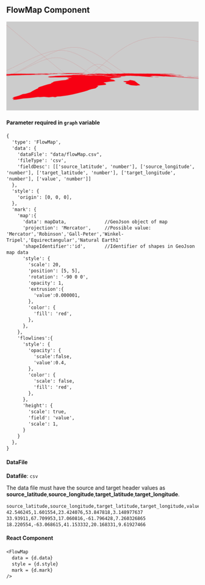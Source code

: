 ## FlowMap Component

![FlowMap](../imgs/FlowMap.png)

#### Parameter required in `graph` variable
```
{
  'type': 'FlowMap',
  'data': {
    'dataFile': "data/flowMap.csv",
    'fileType': 'csv',
    'fieldDesc': [['source_latitude', 'number'], ['source_longitude', 'number'], ['target_latitude', 'number'], ['target_longitude', 'number'], ['value', 'number']]
  },
  'style': {
    'origin': [0, 0, 0],
  },
  'mark': {
    'map':{
      'data': mapData,              //GeoJson object of map
      'projection': 'Mercator',     //Possible value: 'Mercator','Robinson','Gall-Peter','Winkel-Tripel','Equirectangular','Natural Earth1'
      'shapeIdentifier':'id',       //Identifier of shapes in GeoJson map data
      'style': {
        'scale': 20,
        'position': [5, 5],
        'rotation': '-90 0 0',
        'opacity': 1,
        'extrusion':{
          'value':0.000001,
        },
        'color': {
          'fill': 'red',
        },
      },
    },
    'flowlines':{
      'style': {
        'opacity': {
          'scale':false,
          'value':0.4,
        },
        'color': {
          'scale': false,
          'fill': 'red',
        },
      },
      'height': {
        'scale': true,
        'field': 'value',
        'scale': 1,
      }
    }
  },
}
```

#### DataFile

**Datafile**: `csv`

The data file must have the source and target header values as **source_latitude**,**source_longitude**,**target_latitude**,**target_longitude**.

```
source_latitude,source_longitude,target_latitude,target_longitude,value
42.546245,1.601554,23.424076,53.847818,3.148977637
33.93911,67.709953,17.060816,-61.796428,7.260326865
18.220554,-63.068615,41.153332,20.168331,9.61927466
```

#### React Component
```
<FlowMap 
  data = {d.data}
  style = {d.style}
  mark = {d.mark}
/>
```
